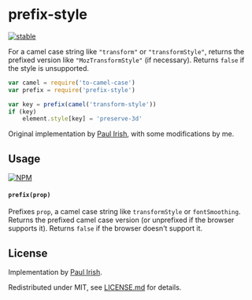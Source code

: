 # prefix-style

[![stable](http://badges.github.io/stability-badges/dist/stable.svg)](http://github.com/badges/stability-badges)

For a camel case string like `"transform"` or `"transformStyle"`, returns the prefixed version like `"MozTransformStyle"` (if necessary). Returns `false` if the style is unsupported. 

```js
var camel = require('to-camel-case')
var prefix = require('prefix-style')

var key = prefix(camel('transform-style'))
if (key)
    element.style[key] = 'preserve-3d'
```

Original implementation by [Paul Irish](https://gist.github.com/paulirish/523692), with some modifications by me.

## Usage

[![NPM](https://nodei.co/npm/prefix-style.png)](https://nodei.co/npm/prefix-style/)

#### `prefix(prop)`

Prefixes `prop`, a camel case string like `transformStyle` or `fontSmoothing`. Returns the prefixed camel case version (or unprefixed if the browser supports it). Returns `false` if the browser doesn't support it. 

## License

Implementation by [Paul Irish](https://gist.github.com/paulirish/523692).

Redistributed under MIT, see [LICENSE.md](http://github.com/mattdesl/prefix-style/blob/master/LICENSE.md) for details.
